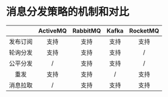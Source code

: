 # 消息分发策略的机制和对比
| |ActiveMQ|RabbitMQ|Kafka|RocketMQ|
|:--:|:--:|:--:|:--:|:--:|
|发布订阅|支持|支持|支持|支持|
|轮询分发|支持|支持|支持|/|
|公平分发|/|支持|支持|/|
|重发|支持|支持|/|支持|
|消息拉取|/|支持|支持|支持|
